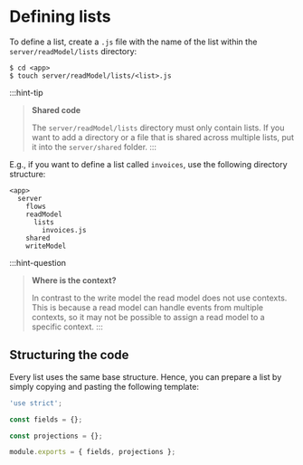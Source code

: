 # Defining lists

To define a list, create a `.js` file with the name of the list within the `server/readModel/lists` directory:

```shell
$ cd <app>
$ touch server/readModel/lists/<list>.js
```

:::hint-tip
> **Shared code**
>
> The `server/readModel/lists` directory must only contain lists. If you want to add a directory or a file that is shared across multiple lists, put it into the `server/shared` folder.
:::

E.g., if you want to define a list called `invoices`, use the following directory structure:

```
<app>
  server
    flows
    readModel
      lists
        invoices.js
    shared
    writeModel
```

:::hint-question
> **Where is the context?**
>
> In contrast to the write model the read model does not use contexts. This is because a read model can handle events from multiple contexts, so it may not be possible to assign a read model to a specific context.
:::

## Structuring the code

Every list uses the same base structure. Hence, you can prepare a list by simply copying and pasting the following template:

```javascript
'use strict';

const fields = {};

const projections = {};

module.exports = { fields, projections };
```
